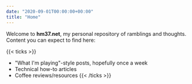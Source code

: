 ```yaml
---
date: "2020-09-01T00:00:00+00:00"
title: "Home"
---
```


Welcome to **hm37.net**, my personal repository of ramblings and thoughts. Content you can expect to find here:

{{< ticks >}}
* "What I'm playing"-style posts, hopefully once a week
* Technical how-to articles
* Coffee reviews/resources
{{< /ticks >}}